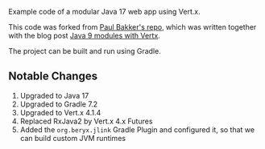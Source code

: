 Example code of a modular Java 17 web app using Vert.x.

This code was forked from [Paul Bakker's repo](https://github.com/java9-modularity/java9-vertx), which was written
together with the blog post [Java 9 modules with Vertx](http://paulbakker.io/java/java9-vertx/).

The project can be built and run using Gradle.

## Notable Changes

  1. Upgraded to Java 17
  2. Upgraded to Gradle 7.2
  3. Upgraded to Vert.x 4.1.4
  4. Replaced RxJava2 by Vert.x 4.x Futures
  5. Added the `org.beryx.jlink` Gradle Plugin and configured it, so that we can build custom JVM runtimes
